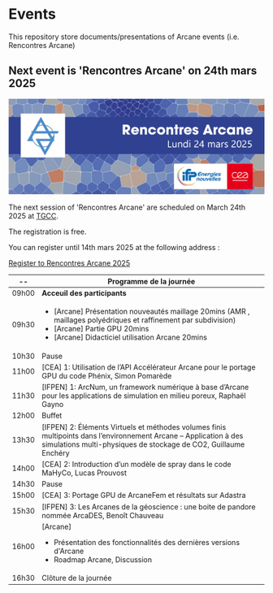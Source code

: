 # Events

This repository store documents/presentations of Arcane events (i.e. Rencontres Arcane)

## Next event is 'Rencontres Arcane' on 24th mars 2025

<img src="./rencontresarcane2025/visuel/BandeauARCANE_2025_V2.jpg" />

The next session of 'Rencontres Arcane' are scheduled on March 24th 2025 at [TGCC](https://www-hpc.cea.fr/en/TGCC.html).

The registration is free.

You can register until 14th mars 2025 at the following address :

[Register to Rencontres Arcane 2025](https://forms.gle/TKQDKhzL8QZaFRyo6)

-- |  Programme de la journée
-- |  --
09h00 | **Acceuil des participants**
09h30 | <ul><li>[Arcane] Présentation nouveautés maillage 20mins (AMR , maillages polyédriques et raffinement par subdivision)<li>[Arcane] Partie GPU 20mins </li><li>[Arcane] Didacticiel utilisation Arcane 20mins</li></ul>
10h30 | Pause
11h00 | [CEA] 1: Utilisation de l’API Accélérateur Arcane pour le portage GPU du code Phénix, Simon Pomarède
11h30 | [IFPEN] 1: ArcNum, un framework numérique à base d’Arcane pour les applications de simulation en milieu poreux, Raphaël Gayno 
12h00 | Buffet
13h30 | [IFPEN] 2: Éléments Virtuels et méthodes volumes finis multipoints dans l’environnement Arcane – Application à des simulations multi-physiques de stockage de CO2, Guillaume Enchéry 
14h00 | [CEA] 2: Introduction d’un modèle de spray dans le code MaHyCo, Lucas Prouvost
14h30 | Pause
15h00 | [CEA] 3: Portage GPU de ArcaneFem et résultats sur Adastra 
15h30 | [IFPEN] 3: Les Arcanes de la géoscience : une boite de pandore nommée ArcaDES, Benoît Chauveau 
16h00 | [Arcane] <ul><li>Présentation des fonctionnalités des dernières versions d'Arcane</li><li>Roadmap Arcane, Discussion</li></ul>
16h30 | Clôture de la journée 

